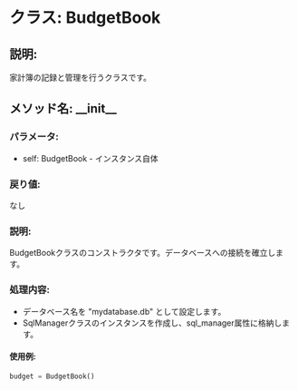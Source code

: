 # クラス: BudgetBook

## 説明:
家計簿の記録と管理を行うクラスです。

## メソッド名: \_\_init\_\_
### パラメータ:
- self: BudgetBook - インスタンス自体
### 戻り値:
なし
### 説明:
BudgetBookクラスのコンストラクタです。データベースへの接続を確立します。
### 処理内容:
- データベース名を "mydatabase.db" として設定します。
- SqlManagerクラスのインスタンスを作成し、sql_manager属性に格納します。

#### 使用例:
```python
budget = BudgetBook()
